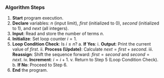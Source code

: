 
### Algorithm Steps

1.  **Start** program execution.
2.  **Declare** variables: $n$ (input limit), $first$ (initialized to 0), $second$ (initialized to 1), and $next$ (all integers).
3.  **Input**: Read and store the number of terms $n$.
4.  **Initialize**: Set loop counter $i = 1$.
5.  **Loop Condition Check**: Is $i \le n$?
    a.  **If Yes**:
        i.  **Output**: Print the current value of $first$.
        ii. **Process (Update)**: Calculate $next = first + second$.
        iii. **Reassign**: Shift the sequence forward: $first = second$ and $second = next$.
        iv. **Increment**: $i = i + 1$.
        v. Return to Step 5 (Loop Condition Check).
    b.  **If No**: Proceed to Step 6.
6.  **End** the program.
